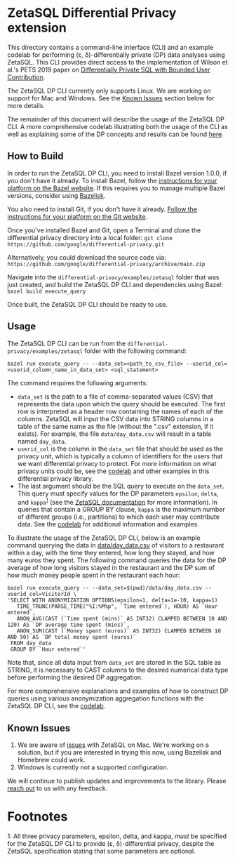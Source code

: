 # ZetaSQL Differential Privacy extension

This directory contains a command-line interface (CLI) and an example codelab
for performing (ε, δ)-differentially private (DP) data analyses using ZetaSQL.
This CLI provides direct access to the implementation of Wilson et al.'s PETS
2019 paper on [Differentially Private SQL with Bounded User Contribution](https://arxiv.org/abs/1909.01917).

The ZetaSQL DP CLI currently only supports Linux. We are working on support
for Mac and Windows. See the [Known Issues](#known-issues) section below for
more details.

The remainder of this document will describe the usage of the ZetaSQL DP CLI. A
more comprehensive codelab illustrating both the usage of the CLI as well as
explaining some of the DP concepts and results can be found [here](codelab.md).

## How to Build

In order to run the ZetaSQL DP CLI, you need to install Bazel version 1.0.0, if
you don't have it already. To install Bazel, follow the
[instructions for your platform on the Bazel website](https://docs.bazel.build/versions/master/install.html).
If this requires you to manage multiple Bazel versions, consider using
[Bazelisk](https://docs.bazel.build/versions/master/updating-bazel.html#managing-bazel-versions-with-bazelisk).

You also need to install Git, if you don't have it already.
[Follow the instructions for your platform on the Git website](https://git-scm.com/book/en/v2/Getting-Started-Installing-Git).

Once you've installed Bazel and Git, open a Terminal and clone the differential
privacy directory into a local folder:
```git clone https://github.com/google/differential-privacy.git```

Alternatively, you could download the source code via:
```https://github.com/google/differential-privacy/archive/main.zip```

Navigate into the ```differential-privacy/examples/zetasql``` folder that was
just created, and build the ZetaSQL DP CLI and dependencies using Bazel:
``` bazel build execute_query ```

Once built, the ZetaSQL DP CLI should be ready to use.

## Usage

The ZetaSQL DP CLI can be run from the
```differential-privacy/examples/zetasql``` folder with the following command:

```shell
bazel run execute_query -- --data_set=<path_to_csv_file> --userid_col=<userid_column_name_in_data_set> <sql_statement>
```

The command requires the following arguments:

* ```data_set``` is the path to a file of comma-separated values (CSV) that
represents the data upon which the query should be executed. The first row is
interpreted as a header row containing the names of each of the columns. ZetaSQL
will input the CSV data into STRING columns in a table of the same name as the file
(without the ".csv" extension, if it exists). For example, the file
```data/day_data.csv``` will result in a table named ```day_data```.
* ```userid_col``` is the column in the ```data_set``` file that should be used
as the privacy unit, which is typically a column of identifiers for the users
that we want differential privacy to protect. For more information on what
privacy units could be, see the [codelab](codelab.md) and other examples in
this differential privacy library.
* The last argument should be the SQL query to execute on the ```data_set```.
This query must specify values for the DP parameters ```epsilon```, ```delta```,
and ```kappa```<sup>[1](#params)</sup> (see the
[ZetaSQL documentation](https://github.com/google/zetasql/blob/master/docs/anonymization_syntax.md#kappa)
for more information). In queries that contain a GROUP BY clause, ```kappa```
is the maximum number of different groups (i.e., partitions) to which each user
may contribute data. See the [codelab](codelab.md) for additional information
and examples.

To illustrate the usage of the ZetaSQL DP CLI, below is an example command
querying the data in [data/day_data.csv](data/day_data.csv) of visitors to a
restaurant within a day, with the time they entered, how long they stayed, and
how many euros they spent. The following command queries the data for the DP
average of how long visitors stayed in the restaurant and the DP sum of how much
money people spent in the restaurant each hour:

```shell
bazel run execute_query -- --data_set=$(pwd)/data/day_data.csv --userid_col=VisitorId \
'SELECT WITH ANONYMIZATION OPTIONS(epsilon=1, delta=1e-10, kappa=1)
   TIME_TRUNC(PARSE_TIME("%I:%M%p", `Time entered`), HOUR) AS `Hour entered`,
   ANON_AVG(CAST (`Time spent (mins)` AS INT32) CLAMPED BETWEEN 10 AND 120) AS `DP average time spent (mins)`,
   ANON_SUM(CAST (`Money spent (euros)` AS INT32) CLAMPED BETWEEN 10 AND 50) AS `DP total money spent (euros)`
 FROM day_data
 GROUP BY `Hour entered`'
```

Note that, since all data input from ```data_set``` are stored in the SQL table
as STRING, it is necessary to CAST columns to the desired numerical data type
before performing the desired DP aggregation.

For more comprehensive explanations and examples of how to construct DP queries
using various anonymization aggregation functions with the ZetaSQL DP CLI, see
the [codelab](codelab.md).

## Known Issues

1. We are aware of
   [issues](https://github.com/google/differential-privacy/issues/71) with
   ZetaSQL on Mac. We're working on a solution, but if you are interested in
   trying this now, using Bazelisk and Homebrew could work.
1. Windows is currently not a supported configuration.

We will continue to publish updates and improvements to the library. Please
[reach out](https://github.com/google/differential-privacy#reach-out) to us with
any feedback.

# Footnotes

<a name="params">1</a>: All three privacy parameters, epsilon, delta, and kappa,
*must* be specified for the ZetaSQL DP CLI to provide (ε, δ)-differential
privacy, despite the ZetaSQL specification stating that some parameters are
optional.
